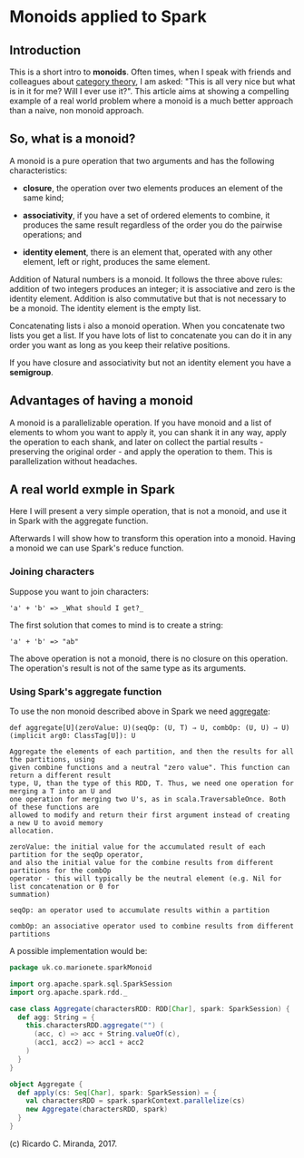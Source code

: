 # Monoids applied to Spark #

## Introduction ##

This is a short intro to **monoids**. Often times, when I speak with friends and colleagues about [category theory][2], I am asked: "This is all very nice but what is in it for me? Will I ever use it?". This article aims at showing a compelling example of a real world problem where a monoid is a much better approach than a naive, non monoid approach.

## So, what is a monoid? ##

A monoid is a pure operation that two arguments and has the following characteristics:

- **closure**, the operation over two elements produces an element of the same kind;

- **associativity**, if you have a set of ordered elements to combine, it produces the same result regardless of the order you do the pairwise operations; and

- **identity element**, there is an element that, operated with any other element, left or right, produces the same element.

Addition of Natural numbers is a monoid. It follows the three above rules: addition of two integers produces an integer; it is associative and zero is the identity element. Addition is also commutative but that is not necessary to be a monoid. The identity element is the empty list.

Concatenating lists i also a monoid operation. When you concatenate two lists you get a list. If you have lots of list to concatenate you can do it in any order you want as long as you keep their relative positions.

If you have closure and associativity but not an identity element you have a **semigroup**.

## Advantages of having a **monoid** ##

A monoid is a parallelizable operation. If you have monoid and a list of elements to whom you want to apply it, you can shank it in any way, apply the operation to each shank, and later on collect the partial results - preserving the original order - and apply the operation to them. This is parallelization without headaches.

## A real world exmple in Spark ##

Here I will present a very simple operation, that is not a monoid, and use it in Spark with the aggregate function.

Afterwards I will show how to transform this operation into a monoid. Having a monoid we can use Spark's reduce function. 

### Joining characters ###

Suppose you want to join characters:

```
'a' + 'b' => _What should I get?_
```

The first solution that comes to mind is to create a string:

```
'a' + 'b' => "ab"
```

The above operation is not a monoid, there is no closure on this operation. The operation's result is not of the same type as its arguments.

### Using Spark's aggregate function ###

To use the non monoid described above in Spark we need [aggregate][1]:

```
def aggregate[U](zeroValue: U)(seqOp: (U, T) ⇒ U, combOp: (U, U) ⇒ U)(implicit arg0: ClassTag[U]): U

Aggregate the elements of each partition, and then the results for all the partitions, using 
given combine functions and a neutral "zero value". This function can return a different result 
type, U, than the type of this RDD, T. Thus, we need one operation for merging a T into an U and 
one operation for merging two U's, as in scala.TraversableOnce. Both of these functions are 
allowed to modify and return their first argument instead of creating a new U to avoid memory 
allocation.

zeroValue: the initial value for the accumulated result of each partition for the seqOp operator, 
and also the initial value for the combine results from different partitions for the combOp 
operator - this will typically be the neutral element (e.g. Nil for list concatenation or 0 for 
summation)

seqOp: an operator used to accumulate results within a partition

combOp: an associative operator used to combine results from different partitions
```

A possible implementation would be:

```scala
package uk.co.marionete.sparkMonoid

import org.apache.spark.sql.SparkSession
import org.apache.spark.rdd._

case class Aggregate(charactersRDD: RDD[Char], spark: SparkSession) {
  def agg: String = {
    this.charactersRDD.aggregate("") (
      (acc, c) => acc + String.valueOf(c),
      (acc1, acc2) => acc1 + acc2
    )
  }
}

object Aggregate {
  def apply(cs: Seq[Char], spark: SparkSession) = {
    val charactersRDD = spark.sparkContext.parallelize(cs)
    new Aggregate(charactersRDD, spark)
  }
}
```

(c) Ricardo C. Miranda, 2017.

[1]: https://spark.apache.org/docs/latest/api/scala/index.html#org.apache.spark.rdd.RDD
[2]: https://en.wikipedia.org/wiki/Category_theory
